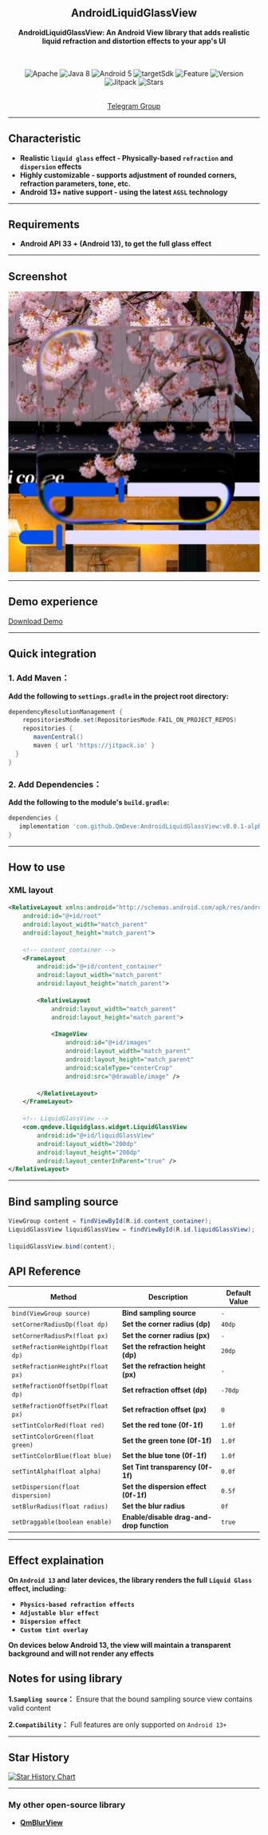 <div align="center">

## AndroidLiquidGlassView
**AndroidLiquidGlassView: An Android View library that adds realistic liquid refraction and distortion effects to your app's UI**

<br>
<br>

  <img src="https://img.shields.io/badge/License-Apache%202.0-blue.svg" alt="Apache"/>
  <img src="https://img.shields.io/badge/Java-8-orange" alt="Java 8"/>
  <img src="https://img.shields.io/badge/Android-13.0%2B-brightgreen.svg" alt="Android 5"/>
  <img src="https://img.shields.io/badge/targetSdk-36-green" alt="targetSdk"/>
  <img src="https://img.shields.io/badge/🚀-Feature-purple" alt="Feature"/>
  <img src="https://img.shields.io/badge/Version-v0.0.1-alpha01-blue" alt="Version"/>
  <img src="https://jitpack.io/v/QmDeve/AndroidLiquidGlassView.svg" alt="Jitpack"/>
  <img src="https://img.shields.io/github/stars/QmDeve/AndroidLiquidGlassView" alt="Stars"/>

<br>
<br>

[Telegram Group](https://t.me/QmDeves)

</div>

---

## Characteristic
 - **Realistic `liquid glass` effect - Physically-based `refraction` and `dispersion` effects**
 - **Highly customizable - supports adjustment of rounded corners, refraction parameters, tone, etc.**
 - **Android 13+ native support - using the latest `AGSL` technology**

---

## Requirements
 - **Android API 33 + (Android 13), to get the full glass effect**

---

## Screenshot

<img src="https://github.com/QmDeve/AndroidLiquidGlassView/blob/master/img/image.png?raw=true" alt="Stars"/>

---

## Demo experience
[Download Demo](https://github.com/QmDeve/AndroidLiquidGlassView/blob/master/app/release/app-release.apk)

---

## Quick integration
### 1. Add Maven：
**Add the following to `settings.gradle` in the project root directory:**
```gradle
dependencyResolutionManagement {
    repositoriesMode.set(RepositoriesMode.FAIL_ON_PROJECT_REPOS)
    repositories {
       mavenCentral()
       maven { url 'https://jitpack.io' }
  }
}
```

### 2. Add Dependencies：
**Add the following to the module's `build.gradle`:**
```gradle
dependencies {
   implementation 'com.github.QmDeve:AndroidLiquidGlassView:v0.0.1-alpha01'
}
```

---

## How to use
### XML layout
```xml
<RelativeLayout xmlns:android="http://schemas.android.com/apk/res/android"
    android:id="@+id/root"
    android:layout_width="match_parent"
    android:layout_height="match_parent">

    <!-- content_container -->
    <FrameLayout
        android:id="@+id/content_container"
        android:layout_width="match_parent"
        android:layout_height="match_parent">

        <RelativeLayout
            android:layout_width="match_parent"
            android:layout_height="match_parent">

            <ImageView
                android:id="@+id/images"
                android:layout_width="match_parent"
                android:layout_height="match_parent"
                android:scaleType="centerCrop"
                android:src="@drawable/image" />

        </RelativeLayout>
    </FrameLayout>

    <!-- LiquidGlassView -->
    <com.qmdeve.liquidglass.widget.LiquidGlassView
        android:id="@+id/liquidGlassView"
        android:layout_width="200dp"
        android:layout_height="200dp"
        android:layout_centerInParent="true" />
</RelativeLayout>
```

---

## Bind sampling source
```java
ViewGroup content = findViewById(R.id.content_container);
LiquidGlassView liquidGlassView = findViewById(R.id.liquidGlassView);

liquidGlassView.bind(content);
```

## API Reference
| Method                            | Description                               | Default Value |
|-----------------------------------|-------------------------------------------|---------------|
| `bind(ViewGroup source)`          | **Bind sampling source**                  | `-`           |
| `setCornerRadiusDp(float dp)`     | **Set the corner radius (dp)**            | `40dp`        |
| `setCornerRadiusPx(float px)`     | **Set the corner radius (px)**            | `-`           |
| `setRefractionHeightDp(float dp)` | **Set the refraction height (dp)**        | `20dp`        |
| `setRefractionHeightPx(float px)` | **Set the refraction height (px)**        | `-`           |
| `setRefractionOffsetDp(float dp)` | **Set refraction offset (dp)**            | `-70dp`       |
| `setRefractionOffsetPx(float px)` | **Set refraction offset (px)**            | `0`           |
| `setTintColorRed(float red)`      | **Set the red tone (0f-1f)**              | `1.0f`        |
| `setTintColorGreen(float green)`  | **Set the green tone (0f-1f)**            | `1.0f`        |
| `setTintColorBlue(float blue)`    | **Set the blue tone (0f-1f)**             | `1.0f`        |
| `setTintAlpha(float alpha)`       | **Set Tint transparency (0f-1f)**         | `0.0f`        |
| `setDispersion(float dispersion)` | **Set the dispersion effect (0f-1f)**     | `0.5f`        |
| `setBlurRadius(float radius)`     | **Set the blur radius**                   | `0f`          |
| `setDraggable(boolean enable)`    | **Enable/disable drag-and-drop function** | `true`        |

---

## Effect explaination
**On `Android 13` and later devices, the library renders the full `Liquid Glass` effect, including:**
 - **`Physics-based refraction effects`**
 - **`Adjustable blur effect`**
 - **`Dispersion effect`**
 - **`Custom tint overlay`**

**On devices below Android 13, the view will maintain a transparent background and will not render any effects**

## Notes for using library
**1.`Sampling source`：** Ensure that the bound sampling source view contains valid content

**2.`Compatibility`：** Full features are only supported on `Android 13+`

---

## Star History

[![Star History Chart](https://api.star-history.com/svg?repos=QmDeve/AndroidLiquidGlassView&type=date&legend=bottom-right)](https://www.star-history.com/#QmDeve/AndroidLiquidGlassView&type=date&legend=bottom-right)

---

### My other open-source library
 - **[QmBlurView](https://github.com/QmDeve/QmBlurView)**